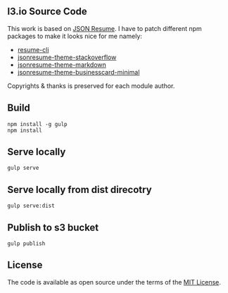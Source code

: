 ## l3.io Source Code

This work is based on [JSON Resume](https://jsonresume.org). I have to patch different npm packages to make it looks nice for me namely:
 - [resume-cli](https://github.com/laithshadeed/resume-cli)
 - [jsonresume-theme-stackoverflow](https://github.com/laithshadeed/jsonresume-theme-stackoverflow)
 - [jsonresume-theme-markdown](https://github.com/laithshadeed/jsonresume-theme-markdown)
 - [jsonresume-theme-businesscard-minimal](https://github.com/laithshadeed/jsonresume-theme-businesscard-minimal)

Copyrights & thanks is preserved for each module author.

## Build
```
npm install -g gulp
npm install

```

## Serve locally

```
gulp serve

```

## Serve locally from dist direcotry

```
gulp serve:dist

```

## Publish to s3 bucket

```
gulp publish

```

## License
The code is available as open source under the terms of the [MIT License](http://opensource.org/licenses/MIT).
